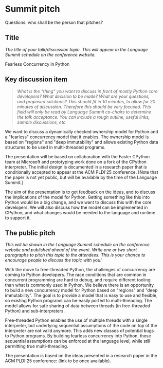 # Summit pitch

Questions: who shall be the person that pitches?

## Title
*The title of your talk/discussion topic. This will appear in the Language Summit schedule on the conference website.*

Fearless Concurrency in Python


## Key discussion item

> *What is the "thing" you want to discuss in front of mostly Python core developers? What decision to be made? What are your questions, and proposed solutions? This should fit in 10 minutes, to allow for 20 minutes of discussion. Therefore this should be very focused. This field will only be read by Language Summit co-chairs to determine the talk acceptance. You can include a rough outline, useful links, sample discussions, etc.*


We want to discuss a dynamically checked ownership model for Python and a "fearless" concurrency model that it enables.
The ownership model is based on "regions" and "deep immutability" and allows existing Python data structures to be used in multi-threaded programs.

The presentation will be based on collaboration with the Faster CPython team at Microsoft and
prototyping work done on a fork of the CPython interpreter.
The initial design is documented in a research paper that is conditionally accepted to appear at the ACM PLDI'25 conference.
[Note that the paper is not yet public, but will be available by the time of the Language Summit.]

The aim of the presentation is to get feedback on the ideas, and to discuss the implications of the model for Python.
Getting something like this into Python would be a big change, and we want to discuss this with the core developers.
We will also discuss how the model can be implemented in CPython, and what changes would be needed to the language and runtime to support it.


## The public pitch
*This will be shown in the Language Summit schedule on the conference website and published ahead of the event. Write one or two short paragraphs to pitch this topic to the attendees. This is your chance to encourage people to discuss the topic with you!*

With the move to free-threaded Python, the challenges of concurrency are coming to Python developers.
The race conditions that are common in concurrent programming are hard to debug, and require different tooling than what is commonly used in Python.
We believe there is an opportunity to build a new concurrency model for Python based on "regions" and "deep immutability".
The goal is to provide a model that is easy to use and flexible, so existing Python programs can be easily ported to multi-threading.
The model allows for safe sharing of data between threads (in free-threaded Python) and sub-interpreters.

Free-threaded Python enables the use of multiple threads with a single interpreter, but underlying sequential assumptions of the code on top of the interpreter
are not valid anymore. This adds new classes of potential bugs to Python programs.
By building fearless concurrency into Python, those sequential assumptions can be enforced at the language level, while
still permitting true multi-threading.

The presentation is based on the ideas presented in a research paper in the ACM PLDI'25 conference: (link to be once available).